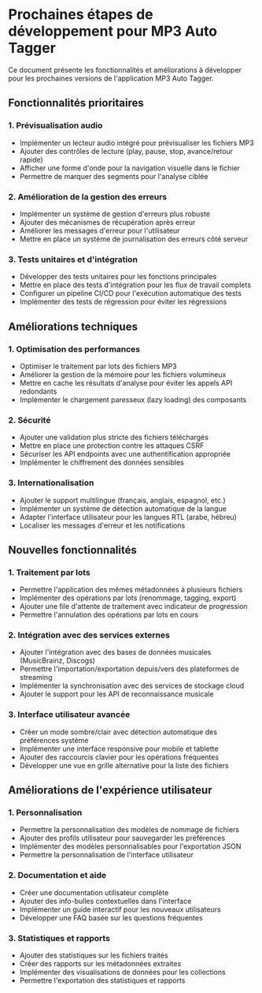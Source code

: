# Prochaines étapes de développement pour MP3 Auto Tagger

Ce document présente les fonctionnalités et améliorations à développer pour les prochaines versions de l'application MP3 Auto Tagger.

## Fonctionnalités prioritaires

### 1. Prévisualisation audio

- Implémenter un lecteur audio intégré pour prévisualiser les fichiers MP3
- Ajouter des contrôles de lecture (play, pause, stop, avance/retour rapide)
- Afficher une forme d'onde pour la navigation visuelle dans le fichier
- Permettre de marquer des segments pour l'analyse ciblée

### 2. Amélioration de la gestion des erreurs

- Implémenter un système de gestion d'erreurs plus robuste
- Ajouter des mécanismes de récupération après erreur
- Améliorer les messages d'erreur pour l'utilisateur
- Mettre en place un système de journalisation des erreurs côté serveur

### 3. Tests unitaires et d'intégration

- Développer des tests unitaires pour les fonctions principales
- Mettre en place des tests d'intégration pour les flux de travail complets
- Configurer un pipeline CI/CD pour l'exécution automatique des tests
- Implémenter des tests de régression pour éviter les régressions

## Améliorations techniques

### 1. Optimisation des performances

- Optimiser le traitement par lots des fichiers MP3
- Améliorer la gestion de la mémoire pour les fichiers volumineux
- Mettre en cache les résultats d'analyse pour éviter les appels API redondants
- Implémenter le chargement paresseux (lazy loading) des composants

### 2. Sécurité

- Ajouter une validation plus stricte des fichiers téléchargés
- Mettre en place une protection contre les attaques CSRF
- Sécuriser les API endpoints avec une authentification appropriée
- Implémenter le chiffrement des données sensibles

### 3. Internationalisation

- Ajouter le support multilingue (français, anglais, espagnol, etc.)
- Implémenter un système de détection automatique de la langue
- Adapter l'interface utilisateur pour les langues RTL (arabe, hébreu)
- Localiser les messages d'erreur et les notifications

## Nouvelles fonctionnalités

### 1. Traitement par lots

- Permettre l'application des mêmes métadonnées à plusieurs fichiers
- Implémenter des opérations par lots (renommage, tagging, export)
- Ajouter une file d'attente de traitement avec indicateur de progression
- Permettre l'annulation des opérations par lots en cours

### 2. Intégration avec des services externes

- Ajouter l'intégration avec des bases de données musicales (MusicBrainz, Discogs)
- Permettre l'importation/exportation depuis/vers des plateformes de streaming
- Implémenter la synchronisation avec des services de stockage cloud
- Ajouter le support pour les API de reconnaissance musicale

### 3. Interface utilisateur avancée

- Créer un mode sombre/clair avec détection automatique des préférences système
- Implémenter une interface responsive pour mobile et tablette
- Ajouter des raccourcis clavier pour les opérations fréquentes
- Développer une vue en grille alternative pour la liste des fichiers

## Améliorations de l'expérience utilisateur

### 1. Personnalisation

- Permettre la personnalisation des modèles de nommage de fichiers
- Ajouter des profils utilisateur pour sauvegarder les préférences
- Implémenter des modèles personnalisables pour l'exportation JSON
- Permettre la personnalisation de l'interface utilisateur

### 2. Documentation et aide

- Créer une documentation utilisateur complète
- Ajouter des info-bulles contextuelles dans l'interface
- Implémenter un guide interactif pour les nouveaux utilisateurs
- Développer une FAQ basée sur les questions fréquentes

### 3. Statistiques et rapports

- Ajouter des statistiques sur les fichiers traités
- Créer des rapports sur les métadonnées extraites
- Implémenter des visualisations de données pour les collections
- Permettre l'exportation des statistiques et rapports